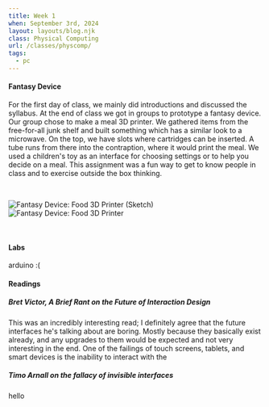 ```yaml
---
title: Week 1
when: September 3rd, 2024
layout: layouts/blog.njk
class: Physical Computing
url: /classes/physcomp/
tags:
  - pc
---
```


#### Fantasy Device

For the first day of class, we mainly did introductions and discussed the syllabus. At the end of class
we got in groups to prototype a fantasy device. Our group chose to make a meal 3D printer. We gathered items from the free-for-all junk shelf
and built something which has a similar look to a microwave. On the top, we have slots where cartridges can be inserted. A tube runs from there into the contraption, where it would print the meal. 
We used a children's toy as an interface for choosing settings or to help you decide on a meal. This assignment was a fun way to get to know people in class and to exercise outside the box thinking. 

<br><div class="img-div">
  <img class="blog-img" alt="Fantasy Device: Food 3D Printer (Sketch)" src="https://cdn.glitch.global/d7ac8ce9-d6b5-4915-b92c-e6f0bf0d0c29/FD-sketch.jpg?v=1725903968920">
<img class="blog-img" alt="Fantasy Device: Food 3D Printer" src="https://cdn.glitch.global/d7ac8ce9-d6b5-4915-b92c-e6f0bf0d0c29/fantasydevice.jpg?v=1725902818753">
  </div><br>

#### Labs
arduino :(

#### Readings

##### Bret Victor, <i>A Brief Rant on the Future of Interaction Design</i>
This was an incredibly interesting read; I definitely agree that the future interfaces he's talking about are boring. Mostly because they basically exist already,
and any upgrades to them would be expected and not very interesting in the end. One of the failings of touch screens, tablets, and smart devices is the inability to interact with the 
##### Timo Arnall on the fallacy of invisible interfaces
hello